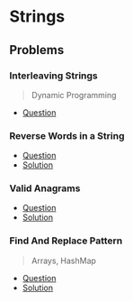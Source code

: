 # Strings

## Problems

### Interleaving Strings

> Dynamic Programming

- [Question](https://leetcode.com/problems/interleaving-string/)

### Reverse Words in a String

- [Question](https://leetcode.com/problems/reverse-words-in-a-string/)
- [Solution](/CompetitiveProgramming/Strings/reverseWordsInAString.py)

### Valid Anagrams

- [Question](https://leetcode.com/problems/valid-anagram/)
- [Solution](/CompetitiveProgramming/Strings/validAnagrams.py)

### Find And Replace Pattern

> Arrays, HashMap

- [Question](https://leetcode.com/problems/find-and-replace-pattern/)
- [Solution](/CompetitiveProgramming/Strings/findAndReplacePatterns.py)